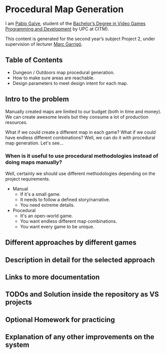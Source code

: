 # Procedural Map Generation

I am [Pablo Galve](https://www.linkedin.com/in/pablogalve), student of the
[Bachelor’s Degree in
Video Games Programming and Development](https://www.citm.upc.edu/ing/estudis/graus-videojocs/) by UPC at CITM). 

This content is generated for the second year’s subject Project 2, under supervision of lecturer
[Marc Garrigó](https://www.linkedin.com/in/mgarrigo).

## Table of Contents
* Dungeon / Outdoors map procedural generation.
* How to make sure areas are reachable.
* Design parameters to meet design intent for each map.

## Intro to the problem
Manually created maps are limited to our budget (both in time and money). We can create awesome levels but they consume a lot of production resources.   

What if we could create a different map in each game? What if we could have endless different combinations?
Well, we can do it with procedural map generation.
Let's see...

### When is it useful to use procedural methodologies instead of doing maps manually?
Well, certainly we should use different methodologies depending on the project requirements.

* Manual
  * If it's a small game.
  * It needs to follow a defined story/narrative.
  * You need extreme details.
* Procedural
  * It's an open-world game.
  * You want endless different map combinations.
  * You want every game to be unique.

## Different approaches by different games

## Description in detail for the selected approach

## Links to more documentation

## TODOs and Solution inside the repository as VS projects

## Optional Homework for practicing

## Explanation of any other improvements on the system

